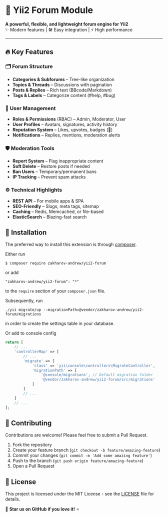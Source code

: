 # 🚀 Yii2 Forum Module  

**A powerful, flexible, and lightweight forum engine for Yii2**  
✨ Modern features | 🛠 Easy integration | ⚡ High performance  

---

## 🔥 **Key Features**  

### 🗂 **Forum Structure**  
- **Categories & Subforums** – Tree-like organization  
- **Topics & Threads** – Discussions with pagination  
- **Posts & Replies** – Rich text (BBcode/Markdown)  
- **Tags & Labels** – Categorize content (#help, #bug)  

### 👥 **User Management**  
- **Roles & Permissions** (RBAC) – Admin, Moderator, User  
- **User Profiles** – Avatars, signatures, activity history  
- **Reputation System** – Likes, upvotes, badges (🌟)  
- **Notifications** – Replies, mentions, moderation alerts  

### 🛡 **Moderation Tools**  
- **Report System** – Flag inappropriate content  
- **Soft Delete** – Restore posts if needed  
- **Ban Users** – Temporary/permanent bans  
- **IP Tracking** – Prevent spam attacks  

### ⚙ **Technical Highlights**  
- **REST API** – For mobile apps & SPA  
- **SEO-Friendly** – Slugs, meta tags, sitemap  
- **Caching** – Redis, Memcached, or file-based  
- **ElasticSearch** – Blazing-fast search  

## 🚀 Installation

The preferred way to install this extension is through [composer](http://getcomposer.org/download/).

Either run

```
$ composer require zakharov-andrew/yii2-forum
```
or add

```
"zakharov-andrew/yii2-forum": "*"
```

to the ```require``` section of your ```composer.json``` file.

Subsequently, run

```
./yii migrate/up --migrationPath=@vendor/zakharov-andrew/yii2-forum/migrations
```

in order to create the settings table in your database.

Or add to console config

```php
return [
    // ...
    'controllerMap' => [
        // ...
        'migrate' => [
            'class' => 'yii\console\controllers\MigrateController',
            'migrationPath' => [
                '@console/migrations', // Default migration folder
                '@vendor/zakharov-andrew/yii2-forum/src/migrations'
            ]
        ]
        // ...
    ]
    // ...
];
```

## 👥 Contributing

Contributions are welcome! Please feel free to submit a Pull Request.

1. Fork the repository
2. Create your feature branch (`git checkout -b feature/amazing-feature`)
3. Commit your changes (`git commit -m 'Add some amazing feature'`)
4. Push to the branch (`git push origin feature/amazing-feature`)
5. Open a Pull Request

## 📄 License

This project is licensed under the MIT License - see the [LICENSE](LICENSE) file for details.

🚀 **Star us on GitHub if you love it!** ⭐️
